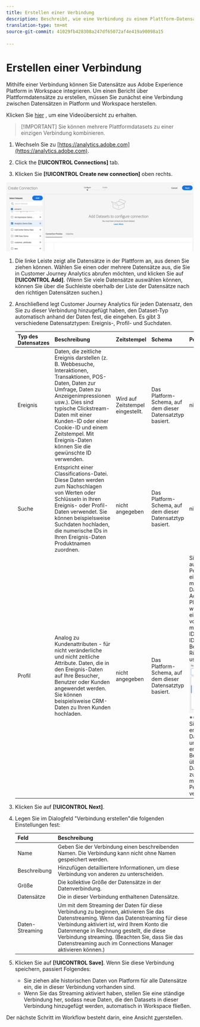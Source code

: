 ```yaml
---
title: Erstellen einer Verbindung
description: Beschreibt, wie eine Verbindung zu einem Plattform-Datensatz in Customer Journey Analytics hergestellt wird.
translation-type: tm+mt
source-git-commit: 41029fb428308a247df65072af4e419a90098a15

---
```



# Erstellen einer Verbindung

Mithilfe einer Verbindung können Sie Datensätze aus Adobe Experience Platform in Workspace integrieren. Um einen Bericht über Plattformdatensätze zu erstellen, müssen Sie zunächst eine Verbindung zwischen Datensätzen in Platform und Workspace herstellen.

Klicken Sie [hier](https://docs.adobe.com/content/help/en/platform-learn/tutorials/cja/connecting-customer-journey-analytics-to-data-sources-in-platform.html) , um eine Videoübersicht zu erhalten.

>[!IMPORTANT] Sie können mehrere Plattformdatasets zu einer einzigen Verbindung kombinieren.

1. Wechseln Sie zu [https://analytics.adobe.com](https://analytics.adobe.com).

1. Click the **[!UICONTROL Connections]** tab.

1. Klicken Sie **[!UICONTROL Create new connection]** oben rechts.

![Verbindung herstellen](assets/create-connection.png)

1. Die linke Leiste zeigt alle Datensätze in der Plattform an, aus denen Sie ziehen können. Wählen Sie einen oder mehrere Datensätze aus, die Sie in Customer Journey Analytics abrufen möchten, und klicken Sie auf **[!UICONTROL Add]**. (Wenn Sie viele Datensätze auswählen können, können Sie über die Suchleiste oberhalb der Liste der Datensätze nach den richtigen Datensätzen suchen.)

1. Anschließend legt Customer Journey Analytics für jeden Datensatz, den Sie zu dieser Verbindung hinzugefügt haben, den Dataset-Typ automatisch anhand der Daten fest, die eingehen. Es gibt 3 verschiedene Datensatztypen: Ereignis-, Profil- und Suchdaten.

   | Typ des Datensatzes | Beschreibung | Zeitstempel | Schema | Personen-ID |
   |---|---|---|---|---|
   | Ereignis | Daten, die zeitliche Ereignis darstellen (z. B. Webbesuche, Interaktionen, Transaktionen, POS-Daten, Daten zur Umfrage, Daten zu Anzeigenimpressionen usw.). Dies sind typische Clickstream-Daten mit einer Kunden-ID oder einer Cookie-ID und einem Zeitstempel. Mit Ereignis-Daten können Sie die gewünschte ID verwenden. | Wird auf Zeitstempel eingestellt. | Das Platform-Schema, auf dem dieser Datensatztyp basiert. | nicht angegeben |
   | Suche | Entspricht einer Classifications-Datei. Diese Daten werden zum Nachschlagen von Werten oder Schlüsseln in Ihren Ereignis- oder Profil-Daten verwendet. Sie können beispielsweise Suchdaten hochladen, die numerische IDs in Ihren Ereignis-Daten Produktnamen zuordnen. | nicht angegeben | Das Platform-Schema, auf dem dieser Datensatztyp basiert. | nicht angegeben |
   | Profil | Analog zu Kundenattributen - für nicht veränderliche und nicht zeitliche Attribute. Daten, die in den Ereignis-Daten auf Ihre Besucher, Benutzer oder Kunden angewendet werden. Sie können beispielsweise CRM-Daten zu Ihren Kunden hochladen. | nicht angegeben | Das Platform-Schema, auf dem dieser Datensatztyp basiert. | Sie können auswählen, welche Person-ID Sie einbeziehen möchten. Jeder Datensatz, der in der Adobe Experience Platform definiert wird, verfügt über einen eigenen Satz von einer oder mehreren Personen-IDs, wie z. B. Cookie-ID, Stitched ID, Benutzer-ID, Rückverfolgungscode usw.<br>![Person](assets/person-id.png)**IDNote **: Wenn Sie eine Verbindung erstellen, die Datensätze mit unterschiedlichen IDs enthält, wird dies vom Berichte übernommen. Um Datasets wirklich zusammenzuführen, müssen Sie dieselbe Person-ID verwenden. |

1. Klicken Sie auf **[!UICONTROL Next]**.

1. Legen Sie im Dialogfeld &quot;Verbindung erstellen&quot;die folgenden Einstellungen fest:

   | Feld | Beschreibung |
   |---|---|
   | Name | Geben Sie der Verbindung einen beschreibenden Namen. Die Verbindung kann nicht ohne Namen gespeichert werden. |
   | Beschreibung | Hinzufügen detailliertere Informationen, um diese Verbindung von anderen zu unterscheiden. |
   | Größe | Die kollektive Größe der Datensätze in der Datenverbindung. |
   | Datensätze | Die in dieser Verbindung enthaltenen Datensätze. |
   | Daten-Streaming | Um mit dem Streaming der Daten für diese Verbindung zu beginnen, aktivieren Sie das Datenstreaming. Wenn das Datenstreaming für diese Verbindung aktiviert ist, wird Ihrem Konto die Datenmenge in Rechnung gestellt, die diese Verbindung streaming. (Beachten Sie, dass Sie das Datenstreaming auch im Connections Manager aktivieren können.) |

1. Klicken Sie auf **[!UICONTROL Save]**. Wenn Sie diese Verbindung speichern, passiert Folgendes:

   * Sie ziehen alle historischen Daten von Platform für alle Datensätze ein, die in dieser Verbindung vorhanden sind.
   * Wenn Sie das Streaming aktiviert haben, stellen Sie eine ständige Verbindung her, sodass neue Daten, die den Datasets in dieser Verbindung hinzugefügt werden, automatisch in Workspace fließen.

Der nächste Schritt im Workflow besteht darin, eine Ansicht [zu](/help/data-views/create-dataview.md)erstellen.
